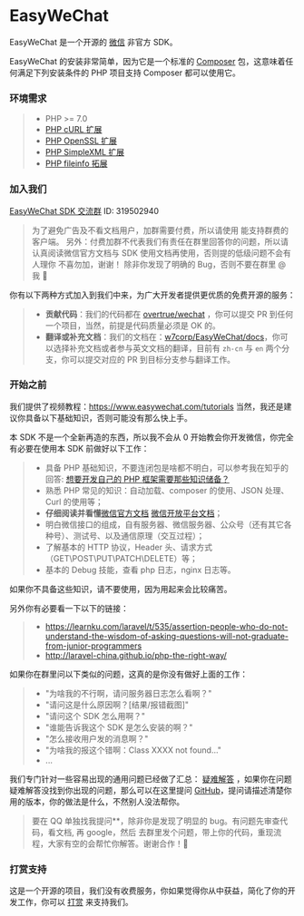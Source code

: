 # EasyWeChat

EasyWeChat 是一个开源的 [微信](http://www.wechat.com) 非官方 SDK。

EasyWeChat 的安装非常简单，因为它是一个标准的 [Composer](https://getcomposer.org/) 包，这意味着任何满足下列安装条件的 PHP 项目支持 Composer 都可以使用它。

### 环境需求

> - PHP >= 7.0
> - [PHP cURL 扩展](http://php.net/manual/en/book.curl.php)
> - [PHP OpenSSL 扩展](http://php.net/manual/en/book.openssl.php)
> - [PHP SimpleXML 扩展](http://php.net/manual/en/book.simplexml.php)
> - [PHP fileinfo 拓展](http://php.net/manual/en/book.fileinfo.php)

### 加入我们

[EasyWeChat SDK 交流群](http://shang.qq.com/wpa/qunwpa?idkey=b4dcf3ec51a7e8c3c3a746cf450ce59895e5c4ec4fbcb0f80c2cd97c3c6e63e9) ID: 319502940

> 为了避免广告及不看文档用户，加群需要付费，所以请使用 能支持群费的客户端。
> 另外：付费加群不代表我们有责任在群里回答你的问题，所以请认真阅读微信官方文档与 SDK 使用文档再使用，否则提的低级问题不会有人理你
> 不喜勿加，谢谢！
> 除非你发现了明确的 Bug，否则不要在群里 @ 我 :pray:

你有以下两种方式加入到我们中来，为广大开发者提供更优质的免费开源的服务：

> - **贡献代码**：我们的代码都在 [overtrue/wechat](https://github.com/overtrue/wechat) ，你可以提交 PR 到任何一个项目，当然，前提是代码质量必须是 OK 的。
> - **翻译或补充文档**：我们的文档在：[w7corp/EasyWeChat/docs](https://github.com/w7corp/easywechat/tree/master/docs)，你可以选择补充文档或者参与英文文档的翻译，目前有 `zh-cn` 与 `en` 两个分支，你可以提交对应的 PR 到目标分支参与翻译工作。

### 开始之前

我们提供了视频教程：https://www.easywechat.com/tutorials 当然，我还是建议你具备以下基础知识，否则可能没有那么快上手。

本 SDK 不是一个全新再造的东西，所以我不会从 0 开始教会你开发微信，你完全有必要在使用本 SDK 前做好以下工作：

> - 具备 PHP 基础知识，不要连闭包是啥都不明白，可以参考我在知乎的回答: [想要开发自己的 PHP 框架需要那些知识储备？](http://www.zhihu.com/question/26635323/answer/33812516)
> - 熟悉 PHP 常见的知识：自动加载、composer 的使用、JSON 处理、Curl 的使用等；
> - **仔细阅读并看懂**[微信官方文档](http://mp.weixin.qq.com/wiki/13/80a1a25adbc46faf2716774c423b3151.html) [微信开放平台文档](https://open.weixin.qq.com/cgi-bin/showdocument?action=dir_list&t=resource/res_list&verify=1&id=open1419318292&token=&lang=zh_CN)；
> - 明白微信接口的组成，自有服务器、微信服务器、公众号（还有其它各种号）、测试号、以及通信原理（交互过程）；
> - 了解基本的 HTTP 协议，Header 头、请求方式（GET\POST\PUT\PATCH\DELETE）等；
> - 基本的 Debug 技能，查看 php 日志，nginx 日志等。

如果你不具备这些知识，请不要使用，因为用起来会比较痛苦。

另外你有必要看一下以下的链接：

> - https://learnku.com/laravel/t/535/assertion-people-who-do-not-understand-the-wisdom-of-asking-questions-will-not-graduate-from-junior-programmers
> - http://laravel-china.github.io/php-the-right-way/

如果你在群里问以下类似的问题，这真的是你没有做好上面的工作：

> - "为啥我的不行啊，请问服务器日志怎么看啊？"
> - "请问这是什么原因啊？[结果/报错截图]"
> - "请问这个 SDK 怎么用啊？"
> - "谁能告诉我这个 SDK 是怎么安装的啊？"
> - "怎么接收用户发的消息啊？"
> - "为啥我的报这个错啊：Class XXXX not found..."
> - ...

我们专门针对一些容易出现的通用问题已经做了汇总： [疑难解答](troubleshooting.md) ，如果你在问题疑难解答没找到你出现的问题，那么可以在这里提问 [GitHub](https://github.com/overtrue/wechat/issues)，提问请描述清楚你用的版本，你的做法是什么，不然别人没法帮你。

> 要在 QQ 单独找我提问\*\*，除非你是发现了明显的 bug。有问题先审查代码，看文档, 再 google，然后 去群里发个问题，带上你的代码，重现流程，大家有空的会帮忙你解答。谢谢合作！:pray:

### 打赏支持

这是一个开源的项目，我们没有收费服务，你如果觉得你从中获益，简化了你的开发工作，你可以 [打赏](https://github.com/sponsors/overtrue) 来支持我们。
